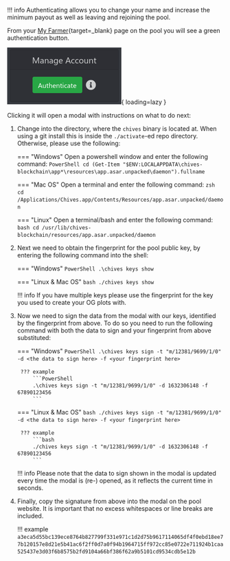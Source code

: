 !!! info
    Authenticating allows you to change your name and increase the minimum payout as well as leaving and rejoining the pool.

From your [My Farmer](https://chives-og.foxypool.io/my-farmer){target=_blank} page on the pool you will see a green authentication button.

![og-authentication-button](../../../../assets/img/getting-started/auth-og-account-button.png){ loading=lazy }

Clicking it will open a modal with instructions on what to do next:

1. Change into the directory, where the `chives` binary is located at. When using a git install this is inside the `./activate`-ed repo directory. Otherwise, please use the following:

    === "Windows"
        Open a powershell window and enter the following command:
        ```PowerShell
        cd (Get-Item "$ENV:LOCALAPPDATA\chives-blockchain\app*\resources\app.asar.unpacked\daemon").fullname
        ```

    === "Mac OS"
        Open a terminal and enter the following command:
        ```zsh
        cd /Applications/Chives.app/Contents/Resources/app.asar.unpacked/daemon
        ```

    === "Linux"
        Open a terminal/bash and enter the following command:
        ```bash
        cd /usr/lib/chives-blockchain/resources/app.asar.unpacked/daemon
        ```

2. Next we need to obtain the fingerprint for the pool public key, by entering the following command into the shell:

    === "Windows"
        ```PowerShell
        .\chives keys show
        ```

    === "Linux & Mac OS"
        ```bash
        ./chives keys show
        ```

    !!! info
        If you have multiple keys please use the fingerprint for the key you used to create your OG plots with.

3. Now we need to sign the data from the modal with our keys, identified by the fingerprint from above. To do so you need to run the following command with both the data to sign and your fingerprint from above substituted:

    === "Windows"
        ```PowerShell
        .\chives keys sign -t "m/12381/9699/1/0" -d <the data to sign here> -f <your fingerprint here>
        ```

        ??? example
            ```PowerShell
            .\chives keys sign -t "m/12381/9699/1/0" -d 1632306148 -f 67890123456
            ```

    === "Linux & Mac OS"
        ```bash
        ./chives keys sign -t "m/12381/9699/1/0" -d <the data to sign here> -f <your fingerprint here>
        ```

        ??? example
            ```bash
            ./chives keys sign -t "m/12381/9699/1/0" -d 1632306148 -f 67890123456
            ```

    !!! info
        Please note that the data to sign shown in the modal is updated every time the modal is (re-) opened, as it reflects the current time in seconds.

4. Finally, copy the signature from above into the modal on the pool website. It is important that no excess whitespaces or line breaks are included.

    !!! example
        ```
        a3eca5d55bc139ece8764b827799f331e971c1d2d75b9617114065df4f0ebd18ee77b120157e8d21e5b41ac6f2ff0d7a0f94b1964715ff972cc85e0722e711924b1caa525437e3d03f6b8575b2fd9104a66bf386f62a9b5101cd9534cdb5e12b
        ```
